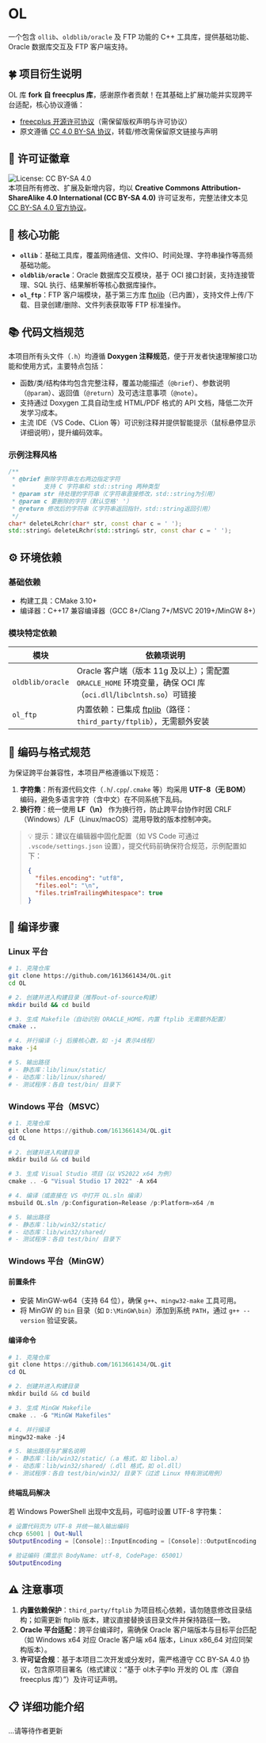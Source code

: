 # OL

一个包含 `ollib`、`oldblib/oracle` 及 FTP 功能的 C++ 工具库，提供基础功能、Oracle 数据库交互及 FTP 客户端支持。

## 🍀 项目衍生说明  
OL 库 **fork 自 freecplus 库**，感谢原作者贡献！在其基础上扩展功能并实现跨平台适配，核心协议遵循：  
- [freecplus 开源许可协议](https://blog.csdn.net/wucz122140729/article/details/105167157)（需保留版权声明与许可协议）  
- 原文遵循 [CC 4.0 BY-SA 协议](https://creativecommons.org/licenses/by-sa/4.0/)，转载/修改需保留原文链接与声明  

## 📜 许可证徽章
![License: CC BY-SA 4.0](https://img.shields.io/badge/License-CC%20BY--SA%204.0-lightgrey.svg)  
本项目所有修改、扩展及新增内容，均以 **Creative Commons Attribution-ShareAlike 4.0 International (CC BY-SA 4.0)** 许可证发布，完整法律文本见 [CC BY-SA 4.0 官方协议](https://creativecommons.org/licenses/by-sa/4.0/legalcode)。


## 🎯 核心功能
- **`ollib`**：基础工具库，覆盖网络通信、文件IO、时间处理、字符串操作等高频基础功能。
- **`oldblib/oracle`**：Oracle 数据库交互模块，基于 OCI 接口封装，支持连接管理、SQL 执行、结果解析等核心数据库操作。
- **`ol_ftp`**：FTP 客户端模块，基于第三方库 [ftplib](https://github.com/codebrainz/ftplib)（已内置），支持文件上传/下载、目录创建/删除、文件列表获取等 FTP 标准操作。


## 📚 代码文档规范
本项目所有头文件（`.h`）均遵循 **Doxygen 注释规范**，便于开发者快速理解接口功能和使用方式，主要特点包括：
- 函数/类/结构体均包含完整注释，覆盖功能描述（`@brief`）、参数说明（`@param`）、返回值（`@return`）及可选注意事项（`@note`）。
- 支持通过 Doxygen 工具自动生成 HTML/PDF 格式的 API 文档，降低二次开发学习成本。
- 主流 IDE（VS Code、CLion 等）可识别注释并提供智能提示（鼠标悬停显示详细说明），提升编码效率。

### 示例注释风格
```cpp
/**
 * @brief 删除字符串左右两边指定字符
 *        支持 C 字符串和 std::string 两种类型
 * @param str 待处理的字符串（C字符串直接修改，std::string为引用）
 * @param c 要删除的字符（默认空格' '）
 * @return 修改后的字符串（C字符串返回指针，std::string返回引用）
 */
char* deleteLRchr(char* str, const char c = ' ');
std::string& deleteLRchr(std::string& str, const char c = ' ');
```


## ⚙️ 环境依赖
### 基础依赖
- 构建工具：CMake 3.10+
- 编译器：C++17 兼容编译器（GCC 8+/Clang 7+/MSVC 2019+/MinGW 8+）

### 模块特定依赖
| 模块                | 依赖项说明                                                                 |
|---------------------|--------------------------------------------------------------------------|
| `oldblib/oracle`    | Oracle 客户端（版本 11g 及以上）；需配置 `ORACLE_HOME` 环境变量，确保 OCI 库（`oci.dll`/`libclntsh.so`）可链接 |
| `ol_ftp`            | 内置依赖：已集成 [ftplib](https://github.com/codebrainz/ftplib)（路径：`third_party/ftplib`），无需额外安装 |


## 📝 编码与格式规范
为保证跨平台兼容性，本项目严格遵循以下规范：
1. **字符集**：所有源代码文件（`.h`/`.cpp`/`.cmake` 等）均采用 **UTF-8（无 BOM）** 编码，避免多语言字符（含中文）在不同系统下乱码。
2. **换行符**：统一使用 **LF（\n）** 作为换行符，防止跨平台协作时因 CRLF（Windows）/LF（Linux/macOS）混用导致的版本控制冲突。

> 💡 提示：建议在编辑器中固化配置（如 VS Code 可通过 `.vscode/settings.json` 设置），提交代码前确保符合规范，示例配置如下：
> ```json
> {
>   "files.encoding": "utf8",
>   "files.eol": "\n",
>   "files.trimTrailingWhitespace": true
> }
> ```


## 🔨 编译步骤
### Linux 平台
```bash
# 1. 克隆仓库
git clone https://github.com/1613661434/OL.git
cd OL

# 2. 创建并进入构建目录（推荐out-of-source构建）
mkdir build && cd build

# 3. 生成 Makefile（自动识别 ORACLE_HOME，内置 ftplib 无需额外配置）
cmake ..

# 4. 并行编译（-j 后接核心数，如 -j4 表示4线程）
make -j4

# 5. 输出路径
# - 静态库：lib/linux/static/
# - 动态库：lib/linux/shared/
# - 测试程序：各自 test/bin/ 目录下
```

### Windows 平台（MSVC）
```powershell
# 1. 克隆仓库
git clone https://github.com/1613661434/OL.git
cd OL

# 2. 创建并进入构建目录
mkdir build && cd build

# 3. 生成 Visual Studio 项目（以 VS2022 x64 为例）
cmake .. -G "Visual Studio 17 2022" -A x64

# 4. 编译（或直接在 VS 中打开 OL.sln 编译）
msbuild OL.sln /p:Configuration=Release /p:Platform=x64 /m

# 5. 输出路径
# - 静态库：lib/win32/static/
# - 动态库：lib/win32/shared/
# - 测试程序：各自 test/bin/ 目录下
```

### Windows 平台（MinGW）
#### 前置条件
- 安装 MinGW-w64（支持 64 位），确保 `g++`、`mingw32-make` 工具可用。
- 将 MinGW 的 `bin` 目录（如 `D:\MinGW\bin`）添加到系统 `PATH`，通过 `g++ --version` 验证安装。

#### 编译命令
```powershell
# 1. 克隆仓库
git clone https://github.com/1613661434/OL.git
cd OL

# 2. 创建并进入构建目录
mkdir build && cd build

# 3. 生成 MinGW Makefile
cmake .. -G "MinGW Makefiles"

# 4. 并行编译
mingw32-make -j4

# 5. 输出路径与扩展名说明
# - 静态库：lib/win32/static/（.a 格式，如 libol.a）
# - 动态库：lib/win32/shared/（.dll 格式，如 ol.dll）
# - 测试程序：各自 test/bin/win32/ 目录下（过滤 Linux 特有测试用例）
```

#### 终端乱码解决
若 Windows PowerShell 出现中文乱码，可临时设置 UTF-8 字符集：
```powershell
# 设置代码页为 UTF-8 并统一输入输出编码
chcp 65001 | Out-Null
$OutputEncoding = [Console]::InputEncoding = [Console]::OutputEncoding = New-Object System.Text.UTF8Encoding

# 验证编码（需显示 BodyName: utf-8, CodePage: 65001）
$OutputEncoding
```


## ⚠️ 注意事项
1. **内置依赖保护**：`third_party/ftplib` 为项目核心依赖，请勿随意修改目录结构；如需更新 ftplib 版本，建议直接替换该目录文件并保持路径一致。
2. **Oracle 平台适配**：跨平台编译时，需确保 Oracle 客户端版本与目标平台匹配（如 Windows x64 对应 Oracle 客户端 x64 版本，Linux x86_64 对应同架构版本）。
3. **许可证合规**：基于本项目二次开发或分发时，需严格遵守 CC BY-SA 4.0 协议，包含原项目署名（格式建议：“基于 ol木子李lo 开发的 OL 库（源自 freecplus 库）”）及许可证声明。


## 📋 详细功能介绍
...请等待作者更新